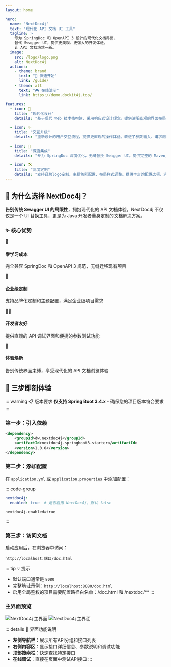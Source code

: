 ```yaml
---
layout: home

hero:
  name: "NextDoc4j"
  text: "现代化 API 文档 UI 工具"
  tagline: >
    专为 SpringDoc 和 OpenAPI 3 设计的现代化文档界面，
    替代 Swagger UI，提供更美观、更强大的开发体验。
    让 API 文档焕然一新。
  image:
    src: /logo/logo.png
    alt: NextDoc4j
  actions:
    - theme: brand
      text: "🚀 快速开始"
      link: /guide/
    - theme: alt
      text: "🎮 在线演示"
      link: https://demo.dockit4j.top/

features:
  - icon: 🎨
    title: "现代化设计"
    details: "基于现代 Web 技术栈构建，采用响应式设计理念。提供清晰直观的界面布局，支持暗色/亮色主题切换，为开发者带来舒适的文档浏览体验。"

  - icon: ✨
    title: "交互升级"
    details: "重新设计的用户交互流程，提供更直观的操作体验。改进了参数输入、请求测试、响应查看等核心功能，让 API 调试工作更加顺手"

  - icon: 🔧
    title: "深度集成"
    details: "专为 SpringDoc 深度优化，无缝替换 Swagger UI。提供完整的 Maven/Gradle 集成方案，一行配置即可升级您的 API 文档界面。"

  - icon: 🛠️
    title: "高度定制"
    details: "支持品牌logo定制、主题色彩配置、布局样式调整。提供丰富的配置选项，满足企业级项目的个性化需求。"
---
```


## 🌟 为什么选择 NextDoc4j？

**告别传统 Swagger UI 的局限性**，拥抱现代化的 API 文档体验。NextDoc4j 不仅仅是一个 UI 替换工具，更是为 Java 开发者量身定制的文档解决方案。

### ✨ 核心优势

<div class="advantages-grid">
  <div class="advantage-item">
    <div class="advantage-icon">🔄</div>
    <h4>零学习成本</h4>
    <p>完全兼容 SpringDoc 和 OpenAPI 3 规范，无缝迁移现有项目</p>
  </div>
  <div class="advantage-item">
    <div class="advantage-icon">🎯</div>
    <h4>企业级定制</h4>
    <p>支持品牌化定制和主题配置，满足企业级项目需求</p>
  </div>
  <div class="advantage-item">
    <div class="advantage-icon">👨‍💻</div>
    <h4>开发者友好</h4>
    <p>提供直观的 API 调试界面和便捷的参数测试功能</p>
  </div>
  <div class="advantage-item">
    <div class="advantage-icon">🌟</div>
    <h4>体验焕新</h4>
    <p>告别传统界面束缚，享受现代化的 API 文档浏览体验</p>
  </div>
</div>

## 🚀 三步即刻体验

::: warning 📋 版本要求
**仅支持 Spring Boot 3.4.x** - 确保您的项目版本符合要求
:::

### 第一步：引入依赖

```xml [Maven]
<dependency>
    <groupId>dw.nextdoc4j</groupId>
    <artifactId>nextdoc4j-springboot3-starter</artifactId>
    <version>1.0.0</version>
</dependency>
```

### 第二步：添加配置

在 `application.yml` 或 `application.properties` 中添加配置：

::: code-group

```yaml [application.yml]
nextdoc4j:
  enabled: true  # 是否启用 NextDoc4j，默认 false
```

```properties [application.properties]
nextdoc4j.enabled=true
```

:::

### 第三步：访问文档

启动应用后，在浏览器中访问：

```
http://localhost:端口/doc.html
```

::: tip 💡 提示
- 默认端口通常是 `8080`
- 完整地址示例：`http://localhost:8080/doc.html`
- 启用全局鉴权的项目需要配置路径白名单：/doc.html 和 /nextdoc/**
  :::

### 主界面预览

<div class="theme-image">
  <img src="/images/screenshots/bright.png" alt="NextDoc4j 主界面" class="light-only" />
  <img src="/images/screenshots/dark.png" alt="NextDoc4j 主界面" class="dark-only" />
</div>

::: details 🎯 界面功能说明
- **左侧导航栏**：展示所有API分组和接口列表
- **右侧内容区**：显示接口详细信息、参数说明和调试功能
- **顶部搜索栏**：快速查找特定接口
- **在线调试**：直接在页面中测试API接口
  :::
